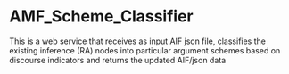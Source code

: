 # AMF_Scheme_Classifier
 This is a web service that receives as input AIF json file, classifies the existing inference (RA) nodes into particular argument schemes based on discourse indicators and returns the updated AIF/json data
